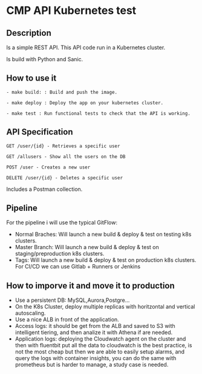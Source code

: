 # CMP API Kubernetes test
## Description

Is a simple REST API. This API code  run in a Kubernetes cluster.

Is build with Python and Sanic.

## How to use it
``` 
- make build: : Build and push the image.

- make deploy : Deploy the app on your kubernetes cluster.

- make test : Run functional tests to check that the API is working.
```

## API Specification
``` 
GET /user/{id} - Retrieves a specific user

GET /allusers - Show all the users on the DB

POST /user - Creates a new user

DELETE /user/{id} - Deletes a specific user
``` 
Includes a Postman collection.

## Pipeline
For the pipeline i will use the typical GitFlow:
* Normal Braches: Will launch a new build & deploy & test on testing k8s clusters.
* Master Branch: Will launch a new build & deploy & test on staging/preproduction k8s clusters.
* Tags: Will launch a new build & deploy & test on production k8s clusters.
For CI/CD we can use Gitlab + Runners or Jenkins

## How to imporve it and move it to production
* Use a persistent DB: MySQL,Aurora,Postgre...
* On the K8s Cluster, deploy multiple replicas with horitzontal and vertical autoscaling.
* Use a nice ALB in front of the application.
* Access logs: it should be get from the ALB and saved to S3 with intelligent tiering, and then analize it with Athena if are needed.
* Application logs: deploying the Cloudwatch agent on the cluster and then with fluentbit put all the data to cloudwatch is the best practice, is not the most cheap but then we are able to easily setup alarms, and query the logs with container insights, you can do the same with prometheus but is harder to manage, a study case is needed.
